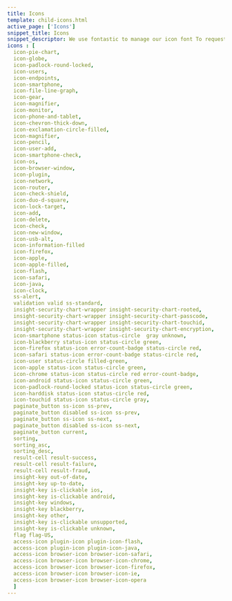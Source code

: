 ```yaml
---
title: Icons
template: child-icons.html
active_page: ['Icons']
snippet_title: Icons
snippet_descriptor: We use fontastic to manage our icon font To request access to fontastic or to add new icons email creative@
icons : [
  icon-pie-chart,
  icon-globe,
  icon-padlock-round-locked,
  icon-users,
  icon-endpoints,
  icon-smartphone,
  icon-file-line-graph,
  icon-gear,
  icon-magnifier,
  icon-monitor,
  icon-phone-and-tablet,
  icon-chevron-thick-down,
  icon-exclamation-circle-filled,
  icon-magnifier,
  icon-pencil,
  icon-user-add,
  icon-smartphone-check,
  icon-os,
  icon-browser-window,
  icon-plugin,
  icon-network,
  icon-router,
  icon-check-shield,
  icon-duo-d-square,
  icon-lock-target,
  icon-add,
  icon-delete,
  icon-check,
  icon-new-window,
  icon-usb-alt,
  icon-information-filled
  icon-firefox,
  icon-apple,
  icon-apple-filled,
  icon-flash,
  icon-safari,
  icon-java,
  icon-clock,
  ss-alert,
  validation valid ss-standard,
  insight-security-chart-wrapper insight-security-chart-rooted,
  insight-security-chart-wrapper insight-security-chart-passcode,
  insight-security-chart-wrapper insight-security-chart-touchid,
  insight-security-chart-wrapper insight-security-chart-encryption,
  icon-smartphone status-icon status-circle  gray unknown,
  icon-blackberry status-icon status-circle green,
  icon-firefox status-icon error-count-badge status-circle red,
  icon-safari status-icon error-count-badge status-circle red,
  icon-user status-circle filled-green,
  icon-apple status-icon status-circle green,
  icon-chrome status-icon status-circle red error-count-badge,
  icon-android status-icon status-circle green,
  icon-padlock-round-locked status-icon status-circle green,
  icon-harddisk status-icon status-circle red,
  icon-touchid status-icon status-circle gray,
  paginate_button ss-icon ss-prev,
  paginate_button disabled ss-icon ss-prev,
  paginate_button ss-icon ss-next,
  paginate_button disabled ss-icon ss-next,
  paginate_button current,
  sorting,
  sorting_asc,
  sorting_desc,
  result-cell result-success,
  result-cell result-failure,
  result-cell result-fraud,
  insight-key out-of-date,
  insight-key up-to-date,
  insight-key is-clickable ios,
  insight-key is-clickable android,
  insight-key windows,
  insight-key blackberry,
  insight-key other,
  insight-key is-clickable unsupported,
  insight-key is-clickable unknown,
  flag flag-US,
  access-icon plugin-icon plugin-icon-flash,
  access-icon plugin-icon plugin-icon-java,
  access-icon browser-icon browser-icon-safari,
  access-icon browser-icon browser-icon-chrome,
  access-icon browser-icon browser-icon-firefox,
  access-icon browser-icon browser-icon-ie,
  access-icon browser-icon browser-icon-opera
  ]
---
```

